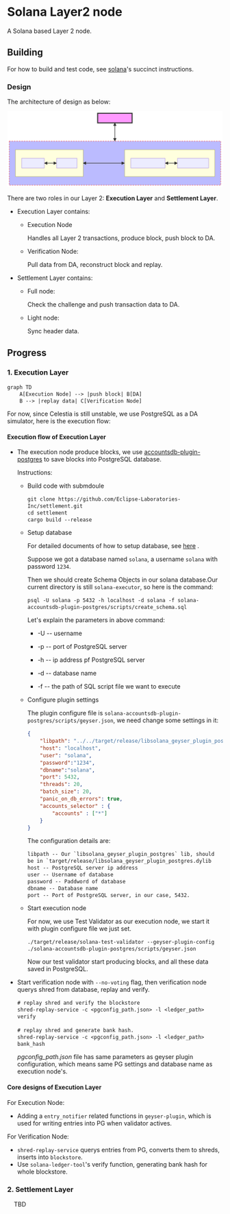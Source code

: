 # Solana Layer2 node

A Solana based Layer 2 node. 

## Building

For how to build and test code, see [solana](https://github.com/solana-labs/solana/blob/master/README.md)'s succinct instructions.

### Design

The architecture of design as below:

![Architecture](./architecture-diagram.svg)

There are two roles in our Layer 2: __Execution Layer__ and __Settlement Layer__.

* Execution Layer contains:
  
  * Execution Node
    
    Handles all Layer 2 transactions, produce block, push block to DA. 
  
  * Verification Node:
    
    Pull data from DA, reconstruct block and replay.

* Settlement Layer contains:
  
  * Full node:
    
    Check the challenge and push transaction data to DA.
  
  * Light node:
    
    Sync header data.

## Progress

### 1. Execution Layer

```mermaid
graph TD
    A[Execution Node] --> |push block| B[DA]
    B --> |replay data| C[Verification Node]
```

   For now, since Celestia is still unstable, we use PostgreSQL as a DA simulator, here is the execution flow:

#### Execution flow of Execution Layer

* The execution node produce blocks, we use [accountsdb-plugin-postgres](./solana-accountsdb-plugin-postgres) to save blocks into PostgreSQL database.
  
  Instructions:
  
  * Build code with submdoule
    
    ```
    git clone https://github.com/Eclipse-Laboratories-Inc/settlement.git
    cd settlement
    cargo build --release
    ```
  
  * Setup database
    
    For detailed documents of how to setup database, see [here](./solana-accountsdb-plugin-postgres#database-setup) .
    
    Suppose we got a database named `solana`, a username `solana` with password `1234`. 
    
    Then we should create Schema Objects in our solana  database.Our current directory is still `solana-executor`, so here is the command:
    
    ```shell
    psql -U solana -p 5432 -h localhost -d solana -f solana-accountsdb-plugin-postgres/scripts/create_schema.sql
    ```
    
    Let's explain the parameters in above command:
    
    * -U -- username
    
    * -p -- port of PostgreSQL server
    
    * -h -- ip address pf PostgreSQL server
    
    * -d -- database name
    
    * -f -- the path of SQL script file we want to execute
  
  * Configure plugin settings
    
    The plugin configure file is `solana-accountsdb-plugin-postgres/scripts/geyser.json`, we need change some settings in it:
    
    ```json
    {
        "libpath": "../../target/release/libsolana_geyser_plugin_postgres.dylib",
        "host": "localhost",
        "user": "solana",
        "password":"1234",
        "dbname":"solana",
        "port": 5432,
        "threads": 20,
        "batch_size": 20,
        "panic_on_db_errors": true,
        "accounts_selector" : {
            "accounts" : ["*"]
        }
    }
    ```
    
    The configuration details are:
    ```
    libpath -- Our `libsolana_geyser_plugin_postgres` lib, should be in `target/release/libsolana_geyser_plugin_postgres.dylib
    host -- PostgreSQL server ip address
    user -- Username of database
    password -- Paddword of database
    dbname -- Database name
    port -- Port of PostgreSQL server, in our case, 5432.
    ```
  
  * Start execution node
    
    For now, we use Test Validator as our execution node, we start it with plugin configure file we just set.
    
    ```shell
    ./target/release/solana-test-validator --geyser-plugin-config ./solana-accountsdb-plugin-postgres/scripts/geyser.json
    ```
    
    Now our test validator start producing blocks, and all these data saved in PostgreSQL.

* Start verification node with `--no-voting` flag, then verification node querys shred from database, replay and verify.
  ```shell=
  # replay shred and verify the blockstore
  shred-replay-service -c <pgconfig_path.json> -l <ledger_path> verify
  
  # replay shred and generate bank hash.
  shred-replay-service -c <pgconfig_path.json> -l <ledger_path> bank_hash
  ```
  
  _pgconfig_path.json_ file has same parameters as geyser plugin configuration, which means same PG settings and database name as execution node's.

#### Core designs of Execution Layer

  For Execution Node: 
  * Adding a `entry_notifier` related functions in `geyser-plugin`, which is used for writing entries into PG when validator actives.

  For Verification Node: 
  * `shred-replay-service` querys entries from PG, converts them to shreds, inserts into `blockstore`.
  *  Use `solana-ledger-tool`'s verify function, generating bank hash for whole blockstore.
  
### 2. Settlement Layer

    TBD

